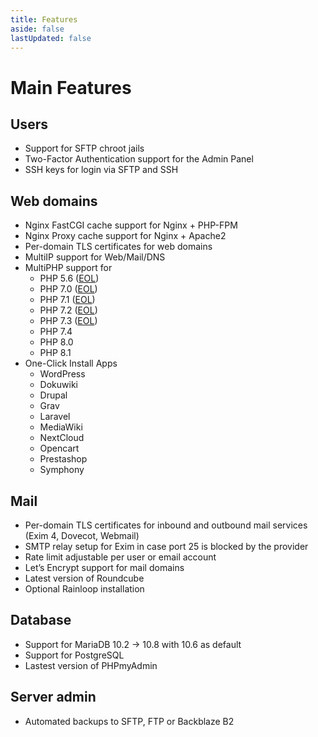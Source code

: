 ```yaml
---
title: Features
aside: false
lastUpdated: false
---
```


# Main Features

<!-- TODO: Make this a [custom page](https://vitepress.vuejs.org/config/frontmatter-configs.html#layout). -->

## Users

- Support for SFTP chroot jails
- Two-Factor Authentication support for the Admin Panel
- SSH keys for login via SFTP and SSH

## Web domains

- Nginx FastCGI cache support for Nginx + PHP-FPM
- Nginx Proxy cache support for Nginx + Apache2
- Per-domain TLS certificates for web domains
- MultiIP support for Web/Mail/DNS
- MultiPHP support for
  - PHP 5.6 ([EOL](https://www.php.net/supported-versions.php))
  - PHP 7.0 ([EOL](https://www.php.net/supported-versions.php))
  - PHP 7.1 ([EOL](https://www.php.net/supported-versions.php))
  - PHP 7.2 ([EOL](https://www.php.net/supported-versions.php))
  - PHP 7.3 ([EOL](https://www.php.net/supported-versions.php))
  - PHP 7.4
  - PHP 8.0
  - PHP 8.1
- One-Click Install Apps
  - WordPress
  - Dokuwiki
  - Drupal
  - Grav
  - Laravel
  - MediaWiki
  - NextCloud
  - Opencart
  - Prestashop
  - Symphony

## Mail

- Per-domain TLS certificates for inbound and outbound mail services (Exim 4, Dovecot, Webmail)
- SMTP relay setup for Exim in case port 25 is blocked by the provider
- Rate limit adjustable per user or email account
- Let’s Encrypt support for mail domains
- Latest version of Roundcube
- Optional Rainloop installation

## Database

- Support for MariaDB 10.2 -> 10.8 with 10.6 as default
- Support for PostgreSQL
- Lastest version of PHPmyAdmin

## Server admin

- Automated backups to SFTP, FTP or Backblaze B2
